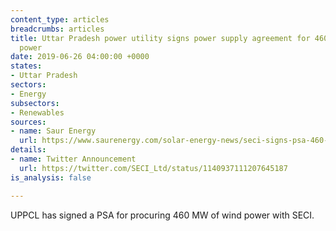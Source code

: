 ```yaml
---
content_type: articles
breadcrumbs: articles
title: Uttar Pradesh power utility signs power supply agreement for 460 MW of wind
  power
date: 2019-06-26 04:00:00 +0000
states:
- Uttar Pradesh
sectors:
- Energy
subsectors:
- Renewables
sources:
- name: Saur Energy
  url: https://www.saurenergy.com/solar-energy-news/seci-signs-psa-460-wind-power-uppcl
details:
- name: Twitter Announcement
  url: https://twitter.com/SECI_Ltd/status/1140937111207645187
is_analysis: false

---
```

UPPCL has signed a PSA for procuring 460 MW of wind power with SECI.